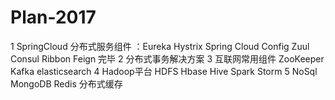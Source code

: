 # Plan-2017

1 SpringCloud 分布式服务组件 ：Eureka Hystrix Spring Cloud Config Zuul Consul Ribbon Feign 完毕
2 分布式事务解决方案 
3 互联网常用组件 ZooKeeper Kafka elasticsearch
4 Hadoop平台 HDFS Hbase Hive Spark Storm
5 NoSql MongoDB Redis 分布式缓存
